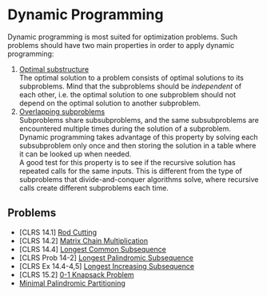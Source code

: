 # Dynamic Programming

Dynamic programming is most suited for optimization problems. Such problems should have two main properties in order to apply dynamic programming:

1. <ins>Optimal substructure</ins>  
   The optimal solution to a problem consists of optimal solutions to its subproblems. Mind that the subproblems should be *independent* of each other, i.e. the optimal solution to one subproblem should not depend on the optimal solution to another subproblem.
2. <ins>Overlapping subproblems</ins>  
   Subproblems share subsubproblems, and the same subsubproblems are encountered multiple times during the solution of a subproblem. Dynamic programming takes advantage of this property by solving each subsubproblem only once and then storing the solution in a table where it can be looked up when needed.  
   A good test for this property is to see if the recursive solution has repeated calls for the same inputs. This is different from the type of subproblems that divide-and-conquer algorithms solve, where recursive calls create different subproblems each time.

## Problems

* [CLRS 14.1] [Rod Cutting](https://github.com/pl3onasm/Algorithms/tree/main/algorithms/dynamic-programming/rod-cutting)
* [CLRS 14.2] [Matrix Chain Multiplication](https://github.com/pl3onasm/Algorithms/tree/main/algorithms/dynamic-programming/matrix-chain-mult)
* [CLRS 14.4] [Longest Common Subsequence](https://github.com/pl3onasm/Algorithms/tree/main/algorithms/dynamic-programming/longest-common-sub)
* [CLRS Prob 14-2] [Longest Palindromic Subsequence](https://github.com/pl3onasm/Algorithms/tree/main/algorithms/dynamic-programming/longest-palin-sub) 
* [CLRS Ex 14.4-4,5] [Longest Increasing Subsequence](https://github.com/pl3onasm/Algorithms/tree/main/algorithms/dynamic-programming/longest-increasing-sub) 
* [CLRS 15.2] [0-1 Knapsack Problem](https://github.com/pl3onasm/Algorithms/tree/main/algorithms/dynamic-programming/knapsack)
* [Minimal Palindromic Partitioning](https://github.com/pl3onasm/Algorithms/tree/main/algorithms/dynamic-programming/min-pal-part)
